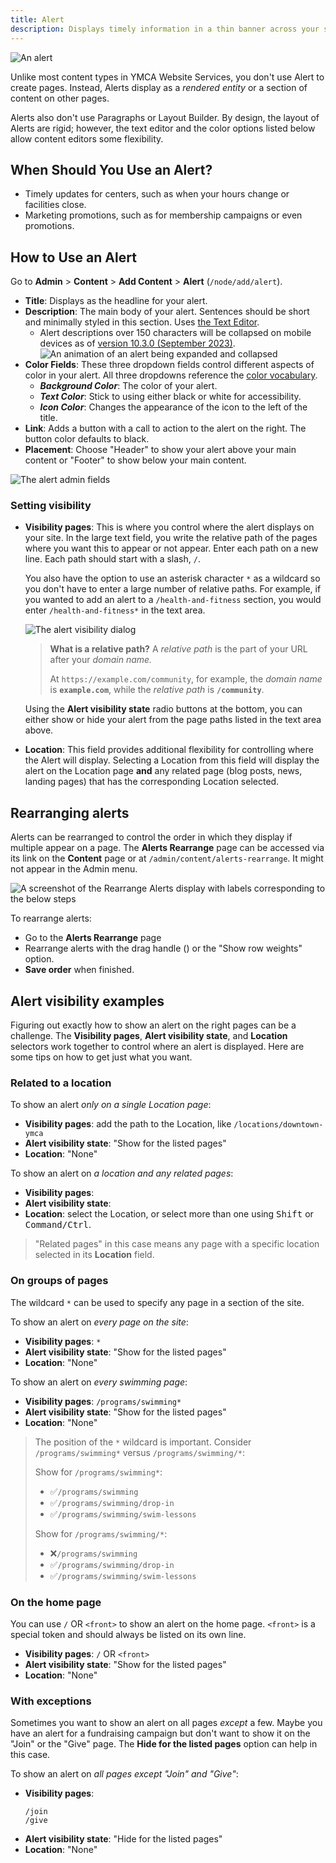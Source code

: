 ```yaml
---
title: Alert
description: Displays timely information in a thin banner across your site, just below the header or above the footer.
---
```


![An alert](alert--example.png)

Unlike most content types in YMCA Website Services, you don't use Alert to create pages. Instead, Alerts display as a *rendered entity* or a section of content on other pages.

Alerts also don't use Paragraphs or Layout Builder. By design, the layout of Alerts are rigid; however, the text editor and the color options listed below allow content editors some flexibility.

## When Should You Use an Alert?

* Timely updates for centers, such as when your hours change or facilities close.
* Marketing promotions, such as for membership campaigns or even promotions.

## How to Use an Alert

Go to **Admin** > **Content** > **Add Content** > **Alert** (`/node/add/alert`).

* **Title**: Displays as the headline for your alert.
* **Description**: The main body of your alert. Sentences should be short and minimally styled in this section. Uses [the Text Editor](../../text-editor).
  - Alert descriptions over 150 characters will be collapsed on mobile devices as of [version 10.3.0 (September 2023)](https://github.com/YCloudYUSA/yusaopeny/releases/tag/10.3.0). ![An animation of an alert being expanded and collapsed](alert--expand-mobile.gif)
* **Color Fields**: These three dropdown fields control different aspects of color in your alert. All three dropdowns reference the [color vocabulary](../../taxonomy/#color).
  * ***Background Color***: The color of your alert.
  * ***Text Color***: Stick to using either black or white for accessibility.
  * ***Icon Color***: Changes the appearance of the icon to the left of the title.
* **Link**: Adds a button with a call to action to the alert on the right. The button color defaults to black.
* **Placement**: Choose "Header" to show your alert above your main content or "Footer" to show below your main content.

![The alert admin fields](alert--fields.gif)

### Setting visibility

* **Visibility pages**: This is where you control where the alert displays on your site. In the large text field, you write the relative path of the pages where you want this to appear or not appear. Enter each path on a new line. Each path should start with a slash, `/`.

  You also have the option to use an asterisk character `*` as a wildcard so you don't have to enter a large number of relative paths. For example, if you wanted to add an alert to a `/health-and-fitness` section, you would enter `/health-and-fitness*` in the text area.

  ![The alert visibility dialog](alert--visibility.gif)

  > **What is a relative path?**
  > A *relative path* is the part of your URL after your *domain name.*
  >
  > At `https://example.com/community`, for example, the *domain name* is **`example.com`**, while the *relative path* is **`/community`**.

  Using the **Alert visibility state** radio buttons at the bottom, you can either show or hide your alert from the page paths listed in the text area above.

* **Location**: This field provides additional flexibility for controlling where the Alert will display. Selecting a Location from this field will display the alert on the Location page **and** any related page (blog posts, news, landing pages) that has the corresponding Location selected.

## Rearranging alerts

Alerts can be rearranged to control the order in which they display if multiple appear on a page. The **Alerts Rearrange** page can be accessed via its link on the **Content** page or at `/admin/content/alerts-rearrange`. It might not appear in the Admin menu.

![A screenshot of the Rearrange Alerts display with labels corresponding to the below steps](alerts--rearrange.png)

To rearrange alerts:

- Go to the **Alerts Rearrange** page
- Rearrange alerts with the drag handle (<kbd><i class="fas fa-arrows-up-down-left-right"></i></kbd>) or the "Show row weights" option.
- **Save order** when finished.

## Alert visibility examples

Figuring out exactly how to show an alert on the right pages can be a challenge. The **Visibility pages**, **Alert visibility state**, and **Location** selectors work together to control where an alert is displayed. Here are some tips on how to get just what you want.

### Related to a location

To show an alert _only on a single Location page_:

- **Visibility pages**: add the path to the Location, like `/locations/downtown-ymca`
- **Alert visibility state**: "Show for the listed pages"
- **Location**: "None"

To show an alert on _a location and any related pages_:

- **Visibility pages**:
- **Alert visibility state**:
- **Location**: select the Location, or select more than one using <kbd>Shift</kbd> or <kbd>Command/Ctrl</kbd>.

> "Related pages" in this case means any page with a specific location selected in its **Location** field.

### On groups of pages

The wildcard `*` can be used to specify any page in a section of the site.

To show an alert on _every page on the site_:

- **Visibility pages**: `*`
- **Alert visibility state**: "Show for the listed pages"
- **Location**: "None"

To show an alert on _every swimming page_:

- **Visibility pages**: `/programs/swimming*`
- **Alert visibility state**: "Show for the listed pages"
- **Location**: "None"

> The position of the `*` wildcard is important. Consider `/programs/swimming*` versus `/programs/swimming/*`:
>
> Show for `/programs/swimming*`:
> - ✅`/programs/swimming`
> - ✅`/programs/swimming/drop-in`
> - ✅`/programs/swimming/swim-lessons`
>
> Show for `/programs/swimming/*`:
> - ❌`/programs/swimming`
> - ✅`/programs/swimming/drop-in`
> - ✅`/programs/swimming/swim-lessons`

### On the home page

You can use `/` OR `<front>` to show an alert on the home page. `<front>` is a special token and should always be listed on its own line.

- **Visibility pages**: `/` OR `<front>`
- **Alert visibility state**: "Show for the listed pages"
- **Location**: "None"

### With exceptions

Sometimes you want to show an alert on all pages _except_ a few. Maybe you have an alert for a fundraising campaign but don't want to show it on the "Join" or the "Give" page. The **Hide for the listed pages** option can help in this case.

To show an alert on _all pages except "Join" and "Give"_:

- **Visibility pages**:
  ```
  /join
  /give
  ```
- **Alert visibility state**: "Hide for the listed pages"
- **Location**: "None"
